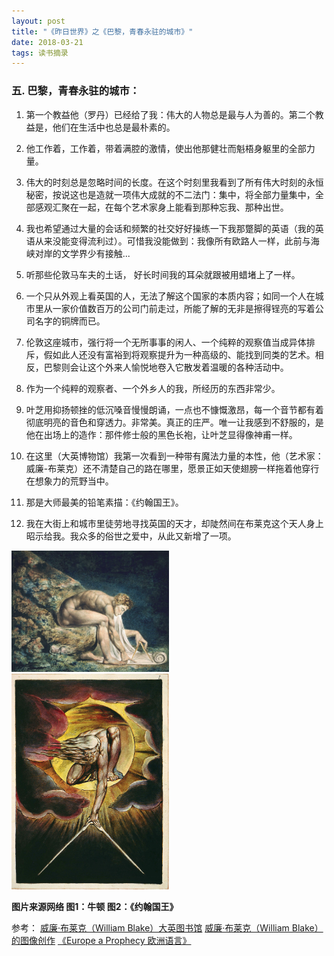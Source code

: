 ```yaml
---
layout: post
title: "《昨日世界》之《巴黎，青春永驻的城市》"
date: 2018-03-21
tags: 读书摘录  
---
```


### 五. 巴黎，青春永驻的城市：

1. 第一个教益他（罗丹）已经给了我：伟大的人物总是最与人为善的。第二个教益是，他们在生活中也总是最朴素的。

2. 他工作着，工作着，带着满腔的激情，使出他那健壮而魁梧身躯里的全部力量。

3. 伟大的时刻总是忽略时间的长度。在这个时刻里我看到了所有伟大时刻的永恒秘密，按说这也是造就一项伟大成就的不二法门：集中，将全部力量集中，全部感观汇聚在一起，在每个艺术家身上能看到那种忘我、那种出世。

4. 我也希望通过大量的会话和频繁的社交好好操练一下我那蹩脚的英语（我的英语从来没能变得流利过）。可惜我没能做到：我像所有欧路人一样，此前与海峡对岸的文学界少有接触...

5. 听那些伦敦马车夫的土话， 好长时间我的耳朵就跟被用蜡堵上了一样。

6. 一个只从外观上看英国的人，无法了解这个国家的本质内容；如同一个人在城市里从一家价值数百万的公司门前走过，所能了解的无非是擦得锃亮的写着公司名字的铜牌而已。

7. 伦敦这座城市，强行将一个无所事事的闲人、一个纯粹的观察值当成异体排斥，假如此人还没有富裕到将观察提升为一种高级的、能找到同类的艺术。相反，巴黎则会让这个外来人愉悦地卷入它散发着温暖的各种活动中。

8. 作为一个纯粹的观察者、一个外乡人的我，所经历的东西非常少。

9. 叶芝用抑扬顿挫的低沉嗓音慢慢朗诵，一点也不慷慨激昂，每一个音节都有着彻底明亮的音色和穿透力。非常美。真正的庄严。唯一让我感到不舒服的，是他在出场上的造作：那件修士般的黑色长袍，让叶芝显得像神甫一样。

10. 在这里（大英博物馆）我第一次看到一种带有魔法力量的本性，他（艺术家：威廉-布莱克）还不清楚自己的路在哪里，愿景正如天使翅膀一样拖着他穿行在想象力的荒野当中。

11. 那是大师最美的铅笔素描：《约翰国王》。

12. 我在大街上和城市里徒劳地寻找英国的天才，却陡然间在布莱克这个天人身上昭示给我。我众多的俗世之爱中，从此又新增了一项。

<img src="/images/posts/reading/williamblack1.png" height="50%" width="50%">

<img src="/images/posts/reading/williamblack2.png" height="50%" width="50%">

**图片来源网络 图1：牛顿 图2：《约翰国王》**

参考：
<a href="https://www.britishlibrary.cn/zh-cn/authors/william-blake/"  target="_blank">威廉·布莱克（William Blake）大英图书馆</a>
<a href="https://site.douban.com/109824/widget/notes/245567/note/135199293/"  target="_blank">威廉·布莱克（William Blake）的图像创作</a>
<a href="https://en.wikipedia.org/wiki/Europe_a_Prophecy"  target="_blank">《Europe a Prophecy 欧洲语言》</a>
